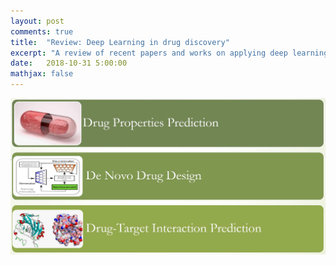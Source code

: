 ```yaml
---
layout: post
comments: true
title:  "Review: Deep Learning in drug discovery"
excerpt: "A review of recent papers and works on applying deep learning algorithms for the task of drug discovery"
date:   2018-10-31 5:00:00
mathjax: false
---
```



<div class="imgcap">
<img src="/assets/Review_DL_Drug/AI_Drug.JPG" height="75%">
</div>
